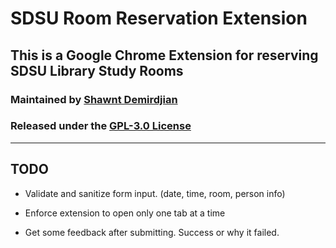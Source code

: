 # SDSU Room Reservation Extension

## This is a Google Chrome Extension for reserving SDSU Library Study Rooms

### Maintained by [Shawnt Demirdjian](https://github.com/Shawnt-Demirdjian)

### Released under the [GPL-3.0 License](/LICENSE)

---

## TODO

- Validate and sanitize form input. (date, time, room, person info)

- Enforce extension to open only one tab at a time

- Get some feedback after submitting. Success or why it failed.
